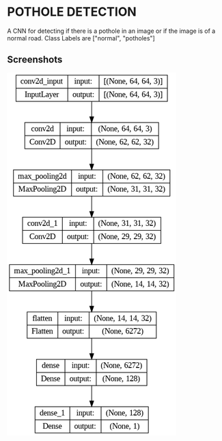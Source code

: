 
# POTHOLE DETECTION

A CNN for detecting if there is a pothole in an image or if the image is of a normal road.
Class Labels are ["normal", "potholes"]




## Screenshots

![App Screenshot](https://github.com/parthusun8/pothole_detection/blob/main/assets/cnn.png)

